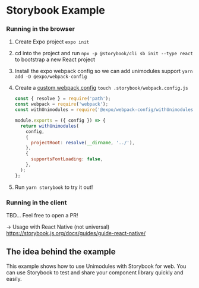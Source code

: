 # Storybook Example

### Running in the browser

1. Create Expo project `expo init`
2. cd into the project and run `npx -p @storybook/cli sb init --type react` to bootstrap a new React project
3. Install the expo webpack config so we can add unimodules support `yarn add -D @expo/webpack-config`
4. Create a [custom webpack config](/.storybook/webpack.config.js) `touch .storybook/webpack.config.js`

   ```js
   const { resolve } = require('path');
   const webpack = require('webpack');
   const withUnimodules = require('@expo/webpack-config/withUnimodules');

   module.exports = ({ config }) => {
     return withUnimodules(
       config,
       {
         projectRoot: resolve(__dirname, '../'),
       },
       {
         supportsFontLoading: false,
       },
     );
   };
   ```

5. Run `yarn storybook` to try it out!

### Running in the client

TBD... Feel free to open a PR!

-> Usage with React Native (not universal) https://storybook.js.org/docs/guides/guide-react-native/

## The idea behind the example

This example shows how to use Unimodules with Storybook for web. You can use Storybook to test and share your component library quickly and easily.
